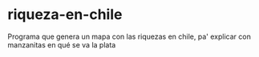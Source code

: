 # riqueza-en-chile
Programa que genera un mapa con las riquezas en chile, pa' explicar con manzanitas en qué se va la plata
